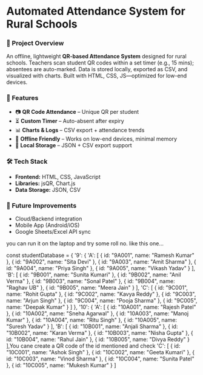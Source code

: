 # Automated Attendance System for Rural Schools

### 📌 Project Overview
An offline, lightweight **QR-based Attendance System** designed for rural schools. Teachers scan student QR codes within a set timer (e.g., 15 mins); absentees are auto-marked. Data is stored locally, exported as CSV, and visualized with charts. Built with HTML, CSS, JS—optimized for low-end devices.

### 🚀 Features
- 📷 **QR Code Attendance** – Unique QR per student  
- ⏳ **Custom Timer** – Auto-absent after expiry  
- 📊 **Charts & Logs** – CSV export + attendance trends  
- 📱 **Offline Friendly** – Works on low-end devices, minimal memory  
- 💾 **Local Storage** – JSON + CSV export support  

### 🛠️ Tech Stack
- **Frontend:** HTML, CSS, JavaScript  
- **Libraries:** jsQR, Chart.js  
- **Data Storage:** JSON, CSV
  
### 📝 Future Improvements
- Cloud/Backend integration  
- Mobile App (Android/iOS)  
- Google Sheets/Excel API sync  


you can run it on the laptop and try some roll no. like this one... 

const studentDatabase = {
            '9': {
                'A': [
                    { id: "9A001", name: "Ramesh Kumar" },
                    { id: "9A002", name: "Sita Devi" },
                    { id: "9A003", name: "Amit Sharma" },
                    { id: "9A004", name: "Priya Singh" },
                    { id: "9A005", name: "Vikash Yadav" }
                ],
                'B': [
                    { id: "9B001", name: "Sunita Kumari" },
                    { id: "9B002", name: "Anil Verma" },
                    { id: "9B003", name: "Sonal Patel" },
                    { id: "9B004", name: "Raghav UB" },
                    { id: "9B005", name: "Meera Jain" }
                ],
                'C': [
                    { id: "9C001", name: "Rohit Gupta" },
                    { id: "9C002", name: "Kavya Reddy" },
                    { id: "9C003", name: "Arjun Singh" },
                    { id: "9C004", name: "Pooja Sharma" },
                    { id: "9C005", name: "Deepak Kumar" }
                ]
            },
            '10': {
                'A': [
                    { id: "10A001", name: "Rajesh Patel" },
                    { id: "10A002", name: "Sneha Agarwal" },
                    { id: "10A003", name: "Manoj Kumar" },
                    { id: "10A004", name: "Ritu Singh" },
                    { id: "10A005", name: "Suresh Yadav" }
                ],
                'B': [
                    { id: "10B001", name: "Anjali Sharma" },
                    { id: "10B002", name: "Karan Verma" },
                    { id: "10B003", name: "Nisha Gupta" },
                    { id: "10B004", name: "Rahul Jain" },
                    { id: "10B005", name: "Divya Reddy" }
                ],You cane create a QR code of the id mentioned and check 
                'C': [
                    { id: "10C001", name: "Ashok Singh" },
                    { id: "10C002", name: "Geeta Kumari" },
                    { id: "10C003", name: "Vinod Sharma" },
                    { id: "10C004", name: "Sunita Patel" },
                    { id: "10C005", name: "Mukesh Kumar" }
                ]
